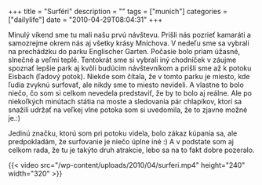 +++
title = "Surféri"
description = ""
tags = ["munich"]
categories = ["dailylife"]
date = "2010-04-29T08:04:31"
+++

Minulý víkend sme tu mali našu prvú návštevu. Prišli nás pozrieť kamaráti a samozrejme okrem nás aj
všetky krásy Mníchova. V nedeľu sme sa vybrali na prechádzku do parku Englischer Garten. Počasie
bolo priam úžasné, slnečné a veľmi teplé. Tentokrát sme si vybrali iný chodníček v záujme spoznať
lepšie park aj kvôli budúcim návštevníkom a prišli sme až k potoku Eisbach (ľadový potok). Niekde som čítala, že v tomto parku je miesto, kde ľudia zvyknú surfovať, ale nikdy sme to miesto
nevideli. A vlastne to bolo niečo, čo som si celkom nevedela predstaviť, že by to bolo aj reálne.
Ale po niekoľkých minútach státia na moste a sledovania pár chlapíkov, ktorí sa snažili udržať na
veľkej vlne potoka som si uvedomila, že to zjavne možné je.:)

Jedinú značku, ktorú som pri potoku videla, bolo zákaz kúpania sa, ale predpokladám, že surfovanie
je niečo úplne iné :) A v podstate som aj celkom rada, že tu je takýto druh atrakcie, lebo sa na to
fakt dobre pozeralo.


{{< video src="/wp-content/uploads/2010/04/surferi.mp4" height="240" width="320" >}}


